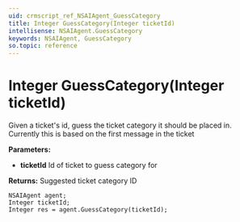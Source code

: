 ```yaml
---
uid: crmscript_ref_NSAIAgent_GuessCategory
title: Integer GuessCategory(Integer ticketId)
intellisense: NSAIAgent.GuessCategory
keywords: NSAIAgent, GuessCategory
so.topic: reference
---
```


# Integer GuessCategory(Integer ticketId)

Given a ticket's id, guess the ticket category it should be placed in. Currently this is based on the first message in the ticket

**Parameters:**
 - **ticketId** Id of ticket to guess category for

**Returns:** Suggested ticket category ID

```crmscript
NSAIAgent agent;
Integer ticketId;
Integer res = agent.GuessCategory(ticketId);
```

